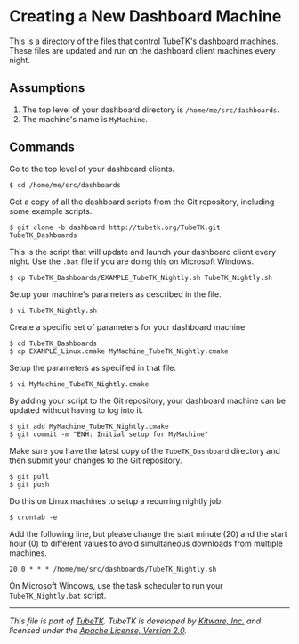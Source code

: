 Creating a New Dashboard Machine
================================

This is a directory of the files that control TubeTK's dashboard machines. These files are updated and run on the dashboard client machines every night.

Assumptions
-----------

1. The top level of your dashboard directory is `/home/me/src/dashboards`.
2. The machine's name is `MyMachine`.

Commands
--------

Go to the top level of your dashboard clients.

    $ cd /home/me/src/dashboards

Get a copy of all the dashboard scripts from the Git repository, including some example scripts.

    $ git clone -b dashboard http://tubetk.org/TubeTK.git TubeTK_Dashboards

This is the script that will update and launch your dashboard client every night. Use the `.bat` file if you are doing this on Microsoft Windows.
  
    $ cp TubeTK_Dashboards/EXAMPLE_TubeTK_Nightly.sh TubeTK_Nightly.sh

Setup your machine's parameters as described in the file.

    $ vi TubeTK_Nightly.sh

Create a specific set of parameters for your dashboard machine.

    $ cd TubeTK_Dashboards
    $ cp EXAMPLE_Linux.cmake MyMachine_TubeTK_Nightly.cmake

Setup the parameters as specified in that file.

    $ vi MyMachine_TubeTK_Nightly.cmake

By adding your script to the Git repository, your dashboard machine can be updated without having to log into it.

    $ git add MyMachine_TubeTK_Nightly.cmake
    $ git commit -m "ENH: Initial setup for MyMachine"

Make sure you have the latest copy of the `TubeTK_Dashboard` directory and then submit your changes to the Git repository.

    $ git pull
    $ git push

Do this on Linux machines to setup a recurring nightly job.

    $ crontab -e
   
Add the following line, but please change the start minute (20) and the start hour (0) to different values to avoid simultaneous downloads from multiple machines.

    20 0 * * * /home/me/src/dashboards/TubeTK_Nightly.sh

On Microsoft Windows, use the task scheduler to run your `TubeTK_Nightly.bat` script.

---
*This file is part of [TubeTK](http://www.tubetk.org). TubeTK is developed by [Kitware, Inc.](http://www.kitware.com) and licensed under the [Apache License, Version 2.0](http://www.apache.org/licenses/LICENSE-2.0).*
